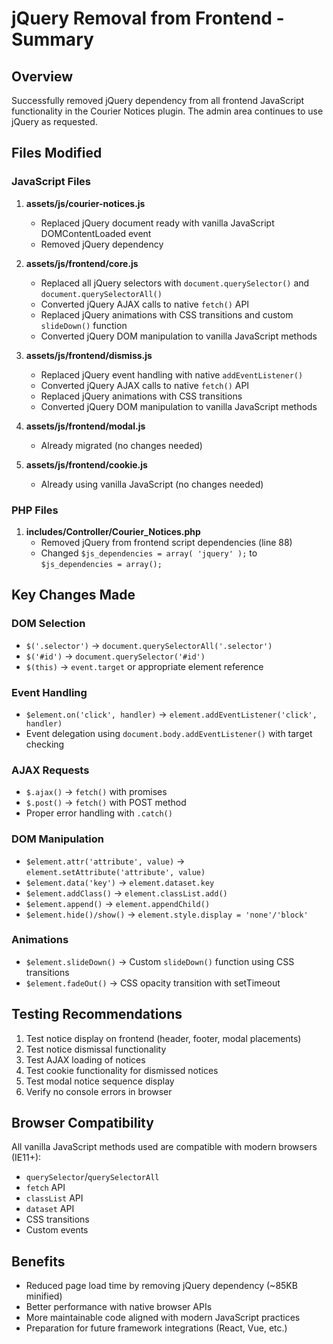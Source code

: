 # jQuery Removal from Frontend - Summary

## Overview
Successfully removed jQuery dependency from all frontend JavaScript functionality in the Courier Notices plugin. The admin area continues to use jQuery as requested.

## Files Modified

### JavaScript Files
1. **assets/js/courier-notices.js**
   - Replaced jQuery document ready with vanilla JavaScript DOMContentLoaded event
   - Removed jQuery dependency

2. **assets/js/frontend/core.js**
   - Replaced all jQuery selectors with `document.querySelector()` and `document.querySelectorAll()`
   - Converted jQuery AJAX calls to native `fetch()` API
   - Replaced jQuery animations with CSS transitions and custom `slideDown()` function
   - Converted jQuery DOM manipulation to vanilla JavaScript methods

3. **assets/js/frontend/dismiss.js**
   - Replaced jQuery event handling with native `addEventListener()`
   - Converted jQuery AJAX calls to native `fetch()` API
   - Replaced jQuery animations with CSS transitions
   - Converted jQuery DOM manipulation to vanilla JavaScript methods

4. **assets/js/frontend/modal.js**
   - Already migrated (no changes needed)

5. **assets/js/frontend/cookie.js**
   - Already using vanilla JavaScript (no changes needed)

### PHP Files
1. **includes/Controller/Courier_Notices.php**
   - Removed jQuery from frontend script dependencies (line 88)
   - Changed `$js_dependencies = array( 'jquery' );` to `$js_dependencies = array();`

## Key Changes Made

### DOM Selection
- `$('.selector')` → `document.querySelectorAll('.selector')`
- `$('#id')` → `document.querySelector('#id')`
- `$(this)` → `event.target` or appropriate element reference

### Event Handling
- `$element.on('click', handler)` → `element.addEventListener('click', handler)`
- Event delegation using `document.body.addEventListener()` with target checking

### AJAX Requests
- `$.ajax()` → `fetch()` with promises
- `$.post()` → `fetch()` with POST method
- Proper error handling with `.catch()`

### DOM Manipulation
- `$element.attr('attribute', value)` → `element.setAttribute('attribute', value)`
- `$element.data('key')` → `element.dataset.key`
- `$element.addClass()` → `element.classList.add()`
- `$element.append()` → `element.appendChild()`
- `$element.hide()/show()` → `element.style.display = 'none'/'block'`

### Animations
- `$element.slideDown()` → Custom `slideDown()` function using CSS transitions
- `$element.fadeOut()` → CSS opacity transition with setTimeout

## Testing Recommendations
1. Test notice display on frontend (header, footer, modal placements)
2. Test notice dismissal functionality
3. Test AJAX loading of notices
4. Test cookie functionality for dismissed notices
5. Test modal notice sequence display
6. Verify no console errors in browser

## Browser Compatibility
All vanilla JavaScript methods used are compatible with modern browsers (IE11+):
- `querySelector`/`querySelectorAll`
- `fetch` API
- `classList` API
- `dataset` API
- CSS transitions
- Custom events

## Benefits
- Reduced page load time by removing jQuery dependency (~85KB minified)
- Better performance with native browser APIs
- More maintainable code aligned with modern JavaScript practices
- Preparation for future framework integrations (React, Vue, etc.)